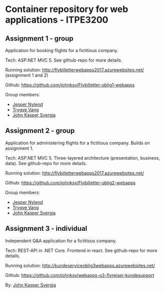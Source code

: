 # Container repository for web applications - ITPE3200
## Assignment 1 - group
Application for booking flights for a fictitious company.

Tech: ASP.NET MVC 5. See github-repo for more details.

Running solution: http://flybilletterwebapps2017.azurewebsites.net/ (assignment 1 and 2)

Github: https://github.com/johnksv/Flybilletter-oblig1-webapps

Group members:
- [Jesper Nylend](https://github.com/nylend95)
- [Trygve Vang](https://github.com/trygvevang)
- [John Kasper Svergja](https://github.com/johnksv)

## Assignment 2 - group
Application for administering flights for a fictitious company. Builds on assignment 1.

Tech: ASP.NET MVC 5. Three-layered architecture (presentation, business, data). See github-repo for more details.

Running solution: http://flybilletterwebapps2017.azurewebsites.net/

Github: https://github.com/johnksv/Flybilletter-oblig2-webapps

Group members: 
- [Jesper Nylend](https://github.com/nylend95)
- [Trygve Vang](https://github.com/trygvevang)
- [John Kasper Svergja](https://github.com/johnksv)


## Assignment 3 - individual
Independent Q&A application for a fictitious company.

Tech: REST-API in .NET Core. Frontend in react. See github-repo for more details.

Running solution: http://kundeserviceoblig3webapps.azurewebsites.net/

Github: https://github.com/johnksv/webapps-o3-flyreiser-kundesupport

By: [John Kasper Svergja](https://github.com/johnksv)
